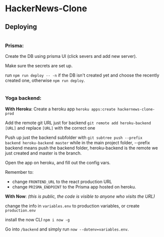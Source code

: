 # HackerNews-Clone

## Deploying

#

### Prisma:

Create the DB using prisma UI (click severs and add new server).

Make sure the secrets are set up.

run `npm run deploy -- -n` if the DB isn't created yet and choose the recently created one, otherwise `npm run deploy`.

#

### Yoga backend:

**With Heroku**:
Create a heroku app `heroku apps:create hackernews-clone-prod`

Add the remote git URL just for backend `git remote add heroku-backend [URL]` and replace `[URL]` with the correct one

Push up just the backend subfolder with `git subtree push --prefix backend heroku-backend master` while in the main project folder, --prefix backend means push the backend folder, heroku-backend is the remote we just created and master is the branch.

Open the app on heroku, and fill out the config vars.

Remember to:

- change `FRONTEND_URL` to the react production URL
- change `PRISMA_ENDPOINT` to the Prisma app hosted on heroku.

**With Now**:
_(this is public, the code is visible to anyone who visits the URL)_

change the info in `variables.env` to production variables, or create `production.env`

install the now CLI `npm i now -g`

Go into `/backend` and simply run `now --dotenv=variables.env`.
